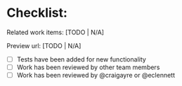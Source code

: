 # Checklist:

Related work items: [TODO | N/A]

Preview url: [TODO | N/A]

- [ ] Tests have been added for new functionality
- [ ] Work has been reviewed by other team members
- [ ] Work has been reviewed by @craigayre or @eclennett
